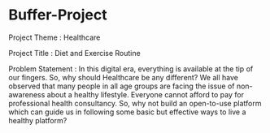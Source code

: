 # Buffer-Project

Project Theme : Healthcare

Project Title : Diet and Exercise Routine

Problem Statement : In this digital era, everything is available at the tip of our fingers. So, why should Healthcare be any different? We all have observed that many people in all age groups are facing the issue of non-awareness about a healthy lifestyle. Everyone cannot afford to pay for professional health consultancy. So, why not build an open-to-use platform which can guide us in following some basic but effective ways to live a healthy platform?
